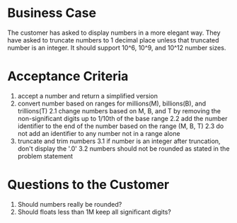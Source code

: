 # Business Case

The customer has asked to display numbers in a more elegant way.   They have asked to truncate numbers to 1 decimal place unless that truncated number is an integer.   It should support 10^6, 10^9, and 10^12 number sizes.


# Acceptance Criteria
1. accept a number and return a simplified version
2. convert number based on ranges for millions(M), billions(B), and trillions(T)
2.1 change numbers based on M, B, and T by removing the non-significant digits up to 1/10th of the base range
2.2 add the number identifier to the end of the number based on the range (M, B, T)
2.3 do not add an identifier to any number not in a range alone
3. truncate and trim numbers
3.1 if number is an integer after truncation, don't display the '.0'
3.2 numbers should not be rounded as stated in the problem statement


# Questions to the Customer
1. Should numbers really be rounded?
2. Should floats less than 1M keep all significant digits?

